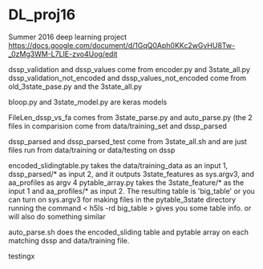# DL_proj16
Summer 2016 deep learning project 
https://docs.google.com/document/d/1GqQ0Aph0KKc2wGvHU8Tw-_0zMg3WM-L7LIE-zvo4Uog/edit


dssp_validation and dssp_values come from encoder.py and 3state_all.py
dssp_validation_not_encoded and dssp_values_not_encoded come from old_3state_pase.py and the 3state_all.py

bloop.py and 3state_model.py are keras models

FileLen_dssp_vs_fa comes from 3state_parse.py and auto_parse.py
(the 2 files in comparision come from data/training_set and dssp_parsed 

dssp_parsed and dssp_parsed_test come from 3state_all.sh and are just files run from data/training or data/testing on dssp


encoded_slidingtable.py takes the data/training_data as an input 1, dssp_parsed/* as input 2, and it outputs 3state_features as sys.argv3, and aa_profiles as argv 4
pytable_array.py takes the 3state_feature/* as the input 1 and aa_profiles/* as input 2. The resulting table is 'big_table' or you can turn on sys.argv3 for making files in the pytable_3state directory
		 running the command < h5ls -rd big_table > gives you some table info. <ptdump big_table> or <pttree big_table> will also do something similar

auto_parse.sh does the encoded_sliding table and pytable array on each matching dssp and data/training file. 

testingx